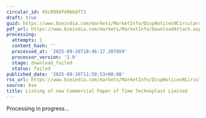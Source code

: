 ```yaml
---
circular_id: 45c999dfd96b8f73
draft: true
guid: https://www.bseindia.com/markets/MarketInfo/DispNoticesNCirculars.aspx?Noticeid={EE3859D2-F61A-42F1-84E7-A41A9E04BDCF}&noticeno=20250926-37&dt=09/26/2025&icount=37&totcount=76&flag=0
pdf_url: https://www.bseindia.com/markets/MarketInfo/DownloadAttach.aspx?id=20250926-37&attachedId=
processing:
  attempts: 1
  content_hash: ''
  processed_at: '2025-09-26T18:46:17.207059'
  processor_version: '2.0'
  stage: download_failed
  status: failed
published_date: '2025-09-26T11:58:53+00:00'
rss_url: https://www.bseindia.com/markets/MarketInfo/DispNoticesNCirculars.aspx?Noticeid={EE3859D2-F61A-42F1-84E7-A41A9E04BDCF}&noticeno=20250926-37&dt=09/26/2025&icount=37&totcount=76&flag=0
source: bse
title: Listing of new Commercial Paper of Time Technoplast Limited
---
```


Processing in progress...